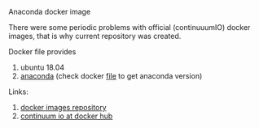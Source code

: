 Anaconda docker image

There were some periodic problems with official (continuuumIO) docker images, that is why current repository was created.

Docker file provides 
1. ubuntu 18.04
2. [anaconda](https://www.anaconda.com/products/individual) (check docker [file](https://github.com/yantonov/anaconda-docker/blob/master/python3/Dockerfile) to get anaconda version)

Links:
1. [docker images repository](https://github.com/ContinuumIO/docker-images)
2. [continuum io at docker hub](https://hub.docker.com/u/continuumio/)
